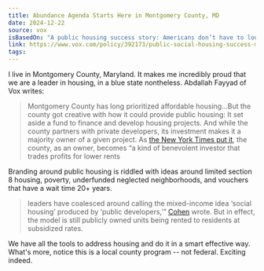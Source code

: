 ```yaml
---
title: Abundance Agenda Starts Here in Montgomery County, MD
date: 2024-12-22
source: vox
isBasedOn: "A public housing success story: Americans don’t have to look abroad for answers."
link: https://www.vox.com/policy/392173/public-social-housing-success-montgomery-county-maryland
tags:
---
```

I live in Montgomery County, Maryland. It makes me incredibly proud that we are a leader in housing, in a blue state nontheless. Abdallah Fayyad of Vox writes: 

> Montgomery County has long prioritized affordable housing...But the county got creative with how it could provide public housing: It set aside a fund to finance and develop housing projects. And while the county partners with private developers, its investment makes it a majority owner of a given project. As [the New York Times put it](https://www.nytimes.com/2023/08/25/business/affordable-housing-montgomery-county.html), the county, as an owner, becomes “a kind of benevolent investor that trades profits for lower rents

Branding around public housing is riddled with ideas around limited section 8 housing, poverty, underfunded neglected neighborhoods, and vouchers that have a wait time 20+ years.

> leaders have coalesced around calling the mixed-income idea ‘social housing’ produced by ‘public developers,’” [Cohen](https://www.vox.com/policy/2024/2/10/24065342/social-housing-public-housing-affordable-crisis) wrote. But in effect, the model is still publicly owned units being rented to residents at subsidized rates.

We have all the tools to address housing and do it in a smart effective way. What's more, notice this is a local county program -- not federal. Exciting indeed.